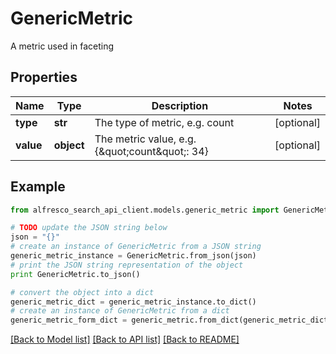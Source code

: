 # GenericMetric

A metric used in faceting

## Properties
Name | Type | Description | Notes
------------ | ------------- | ------------- | -------------
**type** | **str** | The type of metric, e.g. count | [optional] 
**value** | **object** | The metric value, e.g. {\&quot;count\&quot;: 34}  | [optional] 

## Example

```python
from alfresco_search_api_client.models.generic_metric import GenericMetric

# TODO update the JSON string below
json = "{}"
# create an instance of GenericMetric from a JSON string
generic_metric_instance = GenericMetric.from_json(json)
# print the JSON string representation of the object
print GenericMetric.to_json()

# convert the object into a dict
generic_metric_dict = generic_metric_instance.to_dict()
# create an instance of GenericMetric from a dict
generic_metric_form_dict = generic_metric.from_dict(generic_metric_dict)
```
[[Back to Model list]](../README.md#documentation-for-models) [[Back to API list]](../README.md#documentation-for-api-endpoints) [[Back to README]](../README.md)


